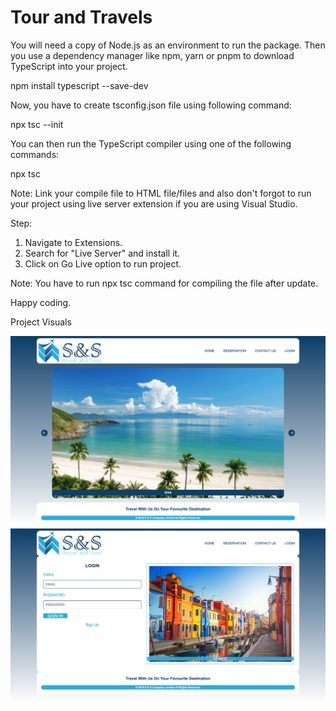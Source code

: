 # Tour and Travels

You will need a copy of Node.js as an environment to run the package. Then you use a dependency manager like npm, yarn or pnpm to download TypeScript into your project.

npm install typescript --save-dev

Now, you have to create tsconfig.json file using following command:

npx tsc --init

You can then run the TypeScript compiler using one of the following commands:

npx tsc

Note: Link your compile file to HTML file/files and also don't forgot to run your project using live server extension if you are using Visual Studio.

Step:

1. Navigate to Extensions.
2. Search for "Live Server" and install it.
3. Click on Go Live option to run project.

Note: You have to run npx tsc command for compiling the file after update.

Happy coding.

Project Visuals

<img src="./Website Images/Home.png">

<img src="./Website Images/Login.png">
